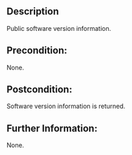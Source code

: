 ## Description
Public software version information.

## Precondition:
None.

## Postcondition:
Software version information is returned.

## Further Information:
None.